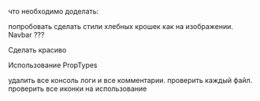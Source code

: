 что необходимо доделать: 


попробовать сделать стили хлебных крошек как на изображении.
Navbar ???


Сделать красиво


Использование PropTypes



удалить все консоль логи и все комментарии. проверить каждый файл. проверить все иконки на использование 

